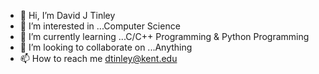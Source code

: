 - 👋 Hi, I’m David J Tinley
- 👀 I’m interested in ...Computer Science
- 🌱 I’m currently learning ...C/C++ Programming & Python Programming
- 💞️ I’m looking to collaborate on ...Anything 
- 📫 How to reach me dtinley@kent.edu

<!---
David-J-Tinley is a ✨ special ✨ repository because its `README.md` (this file) appears on your GitHub profile.
You can click the Preview link to take a look at your changes.
--->
